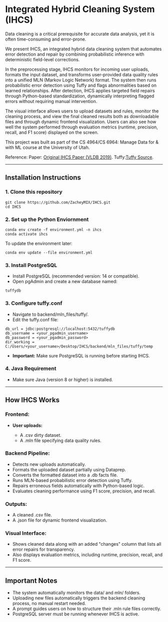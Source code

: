 # Integrated Hybrid Cleaning System (IHCS)

Data cleaning is a critical prerequisite for accurate data analysis, yet it is often time-consuming and error-prone.

We present IHCS, an integrated hybrid data cleaning system that automates error detection and repair by combining probabilistic inference with deterministic field-level corrections.

In the preprocessing stage, IHCS monitors for incoming user uploads, formats the input dataset, and transforms user-provided data quality rules into a unified MLN (Markov Logic Network) format. The system then runs probabilistic error detection using Tuffy and flags abnormalities based on learned relationships. After detection, IHCS applies targeted field repairs through Python-based standardization, dynamically interpreting flagged errors without requiring manual intervention.

The visual interface allows users to upload datasets and rules, monitor the cleaning process, and view the final cleaned results both as downloadable files and through dynamic frontend visualization. Users can also see how well the system performed through evaluation metrics (runtime, precision, recall, and F1 score) displayed on the screen.

This project was built as part of the CS 4964/CS 6964: Manage Data for & with ML course at the University of Utah.

Reference: 
Paper: [Original IHCS Paper (VLDB 2019)](https://www.vldb.org/pvldb/vol12/p1874-ge.pdf).
Tuffy:[Tuffy Source](https://github.com/HazyResearch/tuffy.git).

---

## Installation Instructions

### 1. Clone this repository
```
git clone https://github.com/ZacheyMIX/IHCS.git
cd IHCS
```
### 2. Set up the Python Enviornment
```
conda env create -f environment.yml -n ihcs
conda activate ihcs
```
To update the environment later:
```
conda env update --file environment.yml
```
### 3. Install PostgreSQL

- Install PostgreSQL (recommended version: 14 or compatible).
- Open pgAdmin and create a new database named:
```
tuffydb
```
### 3. Configure tuffy.conf

- Navigate to backend/mln_files/tuffy/.
- Edit the tuffy.conf file:
```
db_url = jdbc:postgresql://localhost:5432/tuffydb
db_username = <your_pgadmin_username>
db_password = <your_pgadmin_password>
dir_working = C:/Users/<your_username>/Desktop/IHCS/backend/mln_files/tuffy/temp
```
- **Important:** Make sure PostgreSQL is running before starting IHCS.

### 4. Java Requirement

- Make sure Java (version 8 or higher) is installed.

---

## How IHCS Works

### Frontend:

- **User uploads:**

    - A .csv dirty dataset.
    - A .mln file specifying data quality rules.

### Backend Pipeline:

- Detects new uploads automatically.
- Formats the uploaded dataset partially using Dataprep.
- Converts the formatted dataset into a .db facts file.
- Runs MLN-based probabilistic error detection using Tuffy.
- Repairs erroneous fields automatically with Python-based logic.
- Evaluates cleaning performance using F1 score, precision, and recall.

### Outputs:

- A cleaned .csv file.
- A .json file for dynamic frontend visualization.

### Visual Interface:

- Shows cleaned data along with an added "changes" column that lists all error repairs for transparency.
- Also displays evaluation metrics, including runtime, precision, recall, and F1 score.

---

## Important Notes

- The system automatically monitors the data/ and mln/ folders.
- Uploading new files automatically triggers the backend cleaning process, no manual restart needed.
- A prompt guides users on how to structure their .mln rule files correctly.
- PostgreSQL server must be running whenever IHCS is active.
